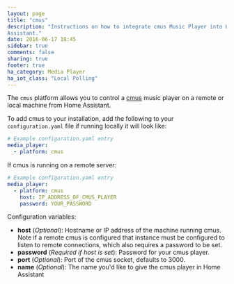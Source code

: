 ```yaml
---
layout: page
title: "cmus"
description: "Instructions on how to integrate cmus Music Player into Home
Assistant."
date: 2016-06-17 18:45
sidebar: true
comments: false
sharing: true
footer: true
ha_category: Media Player
ha_iot_class: "Local Polling"
---
```



The `cmus` platform allows you to control a [cmus](https://cmus.github.io/) music player on a remote or local machine from Home Assistant.

To add cmus to your installation, add the following to your `configuration.yaml` file if running locally it will look like:

```yaml
# Example configuration.yaml entry
media_player:
  - platform: cmus
```

If cmus is running on a remote server:

```yaml
# Example configuration.yaml entry
media_player:
  - platform: cmus
    host: IP_ADDRESS_OF_CMUS_PLAYER
    password: YOUR_PASSWORD
```

Configuration variables:

- **host** (*Optional*): Hostname or IP address of the machine running cmus. Note if a remote cmus is configured that instance must be configured to listen to remote connections, which also requires a password to be set.
- **password** (*Required if host is set*): Password for your cmus player.
- **port** (*Optional*): Port of the cmus socket, defaults to 3000.
- **name** (*Optional*): The name you'd like to give the cmus player in Home Assistant
